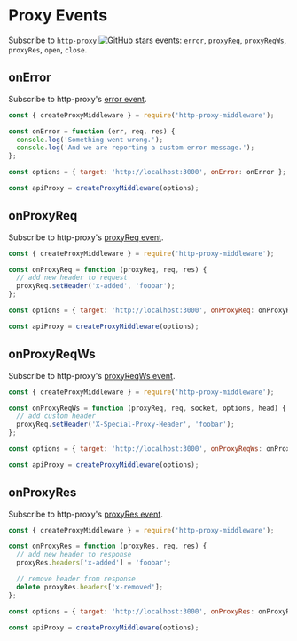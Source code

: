 # Proxy Events

Subscribe to [`http-proxy`](https://github.com/nodejitsu/node-http-proxy) [![GitHub stars](https://img.shields.io/github/stars/nodejitsu/node-http-proxy.svg?style=social&label=Star)](https://github.com/nodejitsu/node-http-proxy) events: `error`, `proxyReq`, `proxyReqWs`, `proxyRes`, `open`, `close`.

## onError

Subscribe to http-proxy's [error event](https://www.npmjs.com/package/http-proxy#listening-for-proxy-events).

```javascript
const { createProxyMiddleware } = require('http-proxy-middleware');

const onError = function (err, req, res) {
  console.log('Something went wrong.');
  console.log('And we are reporting a custom error message.');
};

const options = { target: 'http://localhost:3000', onError: onError };

const apiProxy = createProxyMiddleware(options);
```

## onProxyReq

Subscribe to http-proxy's [proxyReq event](https://www.npmjs.com/package/http-proxy#listening-for-proxy-events).

```javascript
const { createProxyMiddleware } = require('http-proxy-middleware');

const onProxyReq = function (proxyReq, req, res) {
  // add new header to request
  proxyReq.setHeader('x-added', 'foobar');
};

const options = { target: 'http://localhost:3000', onProxyReq: onProxyReq };

const apiProxy = createProxyMiddleware(options);
```

## onProxyReqWs

Subscribe to http-proxy's [proxyReqWs event](https://www.npmjs.com/package/http-proxy#listening-for-proxy-events).

```javascript
const { createProxyMiddleware } = require('http-proxy-middleware');

const onProxyReqWs = function (proxyReq, req, socket, options, head) {
  // add custom header
  proxyReq.setHeader('X-Special-Proxy-Header', 'foobar');
};

const options = { target: 'http://localhost:3000', onProxyReqWs: onProxyReqWs };

const apiProxy = createProxyMiddleware(options);
```

## onProxyRes

Subscribe to http-proxy's [proxyRes event](https://www.npmjs.com/package/http-proxy#listening-for-proxy-events).

```javascript
const { createProxyMiddleware } = require('http-proxy-middleware');

const onProxyRes = function (proxyRes, req, res) {
  // add new header to response
  proxyRes.headers['x-added'] = 'foobar';

  // remove header from response
  delete proxyRes.headers['x-removed'];
};

const options = { target: 'http://localhost:3000', onProxyRes: onProxyRes };

const apiProxy = createProxyMiddleware(options);
```
